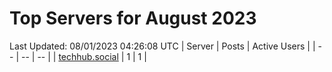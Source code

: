 # Top Servers for August 2023
Last Updated: 08/01/2023 04:26:08 UTC
| Server | Posts | Active Users |
| -- | -- | -- |
| [techhub.social](https://techhub.social/tags/PowerShell) | 1 | 1 |
